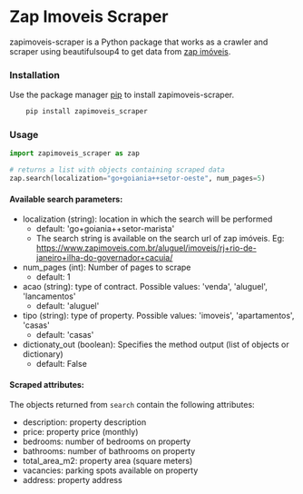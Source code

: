 # Zap Imoveis Scraper

zapimoveis-scraper is a Python package that works as a crawler and scraper using beautifulsoup4 to get data from [zap imóveis](https://zapimoveis.com.br).


### Installation

Use the package manager [pip](https://pip.pypa.io/en/stable/) to install zapimoveis-scraper.
```bash
    pip install zapimoveis_scraper
```

### Usage 

```python
import zapimoveis_scraper as zap

# returns a list with objects containing scraped data
zap.search(localization="go+goiania++setor-oeste", num_pages=5) 
```

#### Available search parameters:
* localization (string): location in which the search will be performed
  * default: 'go+goiania++setor-marista'
  * The search string is available on the search url of zap imóveis. Eg: https://www.zapimoveis.com.br/aluguel/imoveis/rj+rio-de-janeiro+ilha-do-governador+cacuia/
* num\_pages (int): Number of pages to scrape
  * default: 1
* acao (string): type of contract. Possible values: 'venda', 'aluguel', 'lancamentos'
  * default: 'aluguel'
* tipo (string): type of property. Possible values: 'imoveis', 'apartamentos', 'casas'
  * default: 'casas'
* dictionaty\_out (boolean): Specifies the method output (list of objects or dictionary)
  * default: False

#### Scraped attributes:
The objects returned from `search` contain the following attributes:
* description: property description
* price: property price (monthly)
* bedrooms: number of bedrooms on property
* bathrooms: number of bathrooms on property
* total\_area\_m2: property area (square meters)
* vacancies: parking spots available on property
* address: property address

